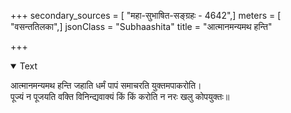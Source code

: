 +++
secondary_sources = [ "महा-सुभाषित-सङ्ग्रहः - 4642",]
meters = [ "वसन्ततिलका",]
jsonClass = "Subhaashita"
title = "आत्मानमन्यमथ हन्ति"

+++

<details open><summary>Text</summary>

आत्मानमन्यमथ हन्ति जहाति धर्मं पापं समाचरति युक्तमपाकरोति।  
पूज्यं न पूजयति वक्ति विनिन्द्यवाक्यं किं किं करोति न नरः खलु कोपयुक्तः॥
</details>
